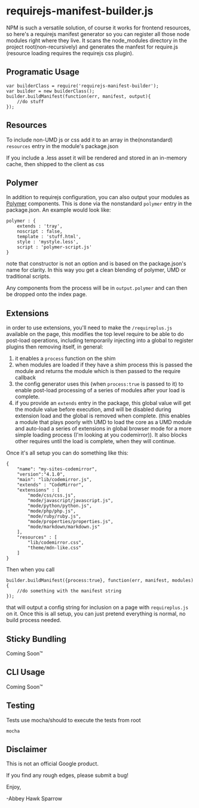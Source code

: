 requirejs-manifest-builder.js
=============================

NPM is such a versatile solution, of course it works for frontend resources, so here's a requirejs manifest generator so you can register all those node modules right where they live. It scans the node_modules directory in the project root(non-recursively) and generates the manfest for require.js (resource loading requires the requirejs css plugin). 

Programatic Usage
-----------------

    var builderClass = require('requirejs-manifest-builder');
    var builder = new builderClass();
    builder.buildManifest(function(err, manifest, output){
        //do stuff
    });
    
Resources
---------

To include non-UMD js or css add it to an array in the(nonstandard) `resources` entry in the module's package.json

If you include a .less asset it will be rendered and stored in an in-memory cache, then shipped to the client as css

Polymer
-------

In addition to requirejs configuration, you can also output your modules as [Polymer](https://www.polymer-project.org/) components. This is done via the nonstandard `polymer` entry in the package.json. An example would look like:

    polymer : {
        extends : 'tray',
        noscript : false,
        template : 'stuff.html',
        style : 'mystyle.less',
        script : 'polymer-script.js'
    }

note that constructor is not an option and is based on the package.json's name for clarity. In this way you get a clean blending of polymer, UMD or traditional scripts.

Any components from the process will be in `output.polymer` and can then be dropped onto the index page.

Extensions
----------

in order to use extensions, you'll need to make the `/requireplus.js` available on the page, this modifies the top level require to be able to do post-load operations, including temporarily injecting into a global to register plugins then removing itself, in general:

1. it enables a `process` function on the shim
2. when modules are loaded if they have a shim process this is passed the module and returns the module which is then passed to the require callback
3. the config generator uses this (when `process:true` is passed to it) to enable post-load processing of a series of modules after your load is complete.
4. if you provide an `extends` entry in the package, this global value will get the module value before execution, amd will be disabled during extension load and the global is removed when complete. (this enables a module that plays poorly with UMD to load the core as a UMD module and auto-load a series of extensions in global browser mode for a more simple loading process (I'm looking at you codemirror)). It also blocks other requires until the load is complete, when they will continue.

Once it's all setup you can do something like this:

    {
        "name": "my-sites-codemirror",
        "version":"4.1.0",
        "main": "lib/codemirror.js",
        "extends" : "CodeMirror",
        "extensions" : [
            "mode/css/css.js",
            "mode/javascript/javascript.js",
            "mode/python/python.js",
            "mode/php/php.js",
            "mode/ruby/ruby.js",
            "mode/properties/properties.js",
            "mode/markdown/markdown.js"
        ],
        "resources" : [
            "lib/codemirror.css",
            "theme/mdn-like.css"
        ]
    }
    
Then when you call 

    builder.buildManifest({process:true}, function(err, manifest, modules){
        //do something with the manifest string
    });

that will output a config string for inclusion on a page with `requireplus.js` on it. Once this is all setup, you can just pretend everything is normal, no build process needed.

Sticky Bundling
---------------

Coming Soon™

CLI Usage
---------

Coming Soon™

Testing
-------
Tests use mocha/should to execute the tests from root

    mocha

Disclaimer
----------

This is not an official Google product.

If you find any rough edges, please submit a bug!

Enjoy,

-Abbey Hawk Sparrow
